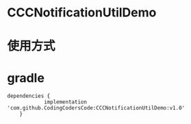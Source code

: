 # CCCNotificationUtilDemo

# 使用方式

# gradle

```
dependencies {
	        implementation 'com.github.CodingCodersCode:CCCNotificationUtilDemo:v1.0'
	}
```
